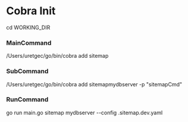 # Cobra Init
cd WORKING_DIR

### MainCommand
/Users/uretgec/go/bin/cobra add sitemap

### SubCommand
/Users/uretgec/go/bin/cobra add sitemapmydbserver -p "sitemapCmd" 

### RunCommand
go run main.go sitemap mydbserver --config .sitemap.dev.yaml

